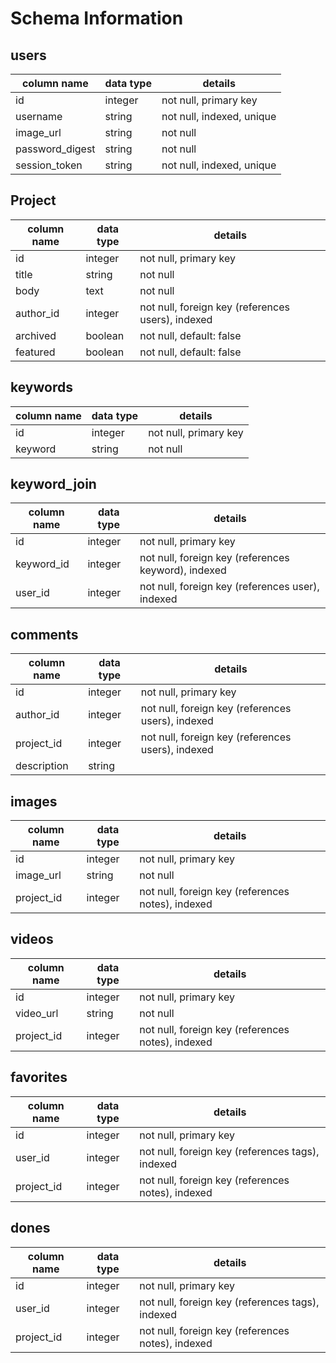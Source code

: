 # Schema Information

## users
column name     | data type | details
----------------|-----------|-----------------------
id              | integer   | not null, primary key
username        | string    | not null, indexed, unique
image_url       | string    | not null
password_digest | string    | not null
session_token   | string    | not null, indexed, unique

## Project
column name | data type | details
------------|-----------|-----------------------
id          | integer   | not null, primary key
title       | string    | not null
body        | text      | not null
author_id   | integer   | not null, foreign key (references users), indexed
archived    | boolean   | not null, default: false
featured    | boolean   | not null, default: false

## keywords
column name | data type | details
------------|-----------|-----------------------
id          | integer   | not null, primary key
keyword     | string    | not null

## keyword_join
column name | data type | details
------------|-----------|-----------------------
id          | integer   | not null, primary key
keyword_id  | integer   | not null, foreign key (references keyword), indexed
user_id     | integer   | not null, foreign key (references user), indexed

## comments
column name | data type | details
------------|-----------|-----------------------
id          | integer   | not null, primary key
author_id   | integer   | not null, foreign key (references users), indexed
project_id  | integer   | not null, foreign key (references users), indexed
description | string    |

## images
column name | data type | details
------------|-----------|-----------------------
id          | integer   | not null, primary key
image_url   | string    | not null
project_id  | integer   | not null, foreign key (references notes), indexed

## videos
column name | data type | details
------------|-----------|-----------------------
id          | integer   | not null, primary key
video_url   | string    | not null
project_id  | integer   | not null, foreign key (references notes), indexed

## favorites
column name | data type | details
------------|-----------|-----------------------
id          | integer   | not null, primary key
user_id     | integer   | not null, foreign key (references tags), indexed
project_id  | integer   | not null, foreign key (references notes), indexed

## dones
column name | data type | details
------------|-----------|-----------------------
id          | integer   | not null, primary key
user_id     | integer   | not null, foreign key (references tags), indexed
project_id  | integer   | not null, foreign key (references notes), indexed
